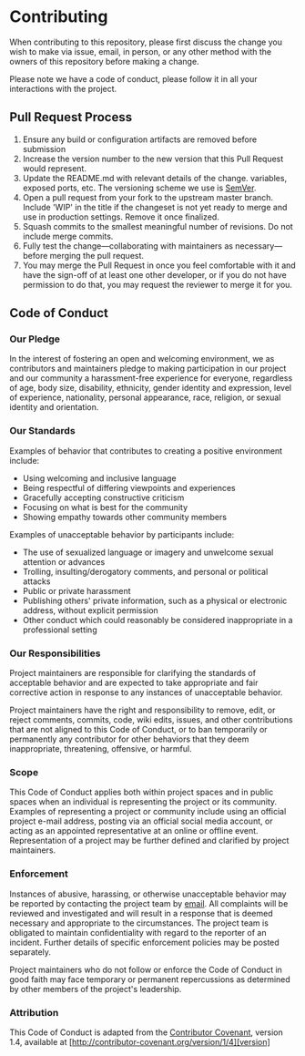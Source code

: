 # Contributing

When contributing to this repository, please first discuss the change you wish
to make via issue, email, in person, or any other method with the owners of this
repository before making a change.

Please note we have a code of conduct, please follow it in all your interactions
with the project.

## Pull Request Process

1. Ensure any build or configuration artifacts are removed before submission
2. Increase the version number to the new version that this Pull Request would
  represent.
3. Update the README.md with relevant details of the change.
  variables, exposed ports, etc.
  The versioning scheme we use is [SemVer](http://semver.org/).
4. Open a pull request from your fork to the upstream master branch.  Include
  'WIP' in the title if the changeset is not yet ready to merge and use in
  production settings.
  Remove it once finalized.
5. Squash commits to the smallest meaningful number of revisions.
  Do not include merge commits.
6. Fully test the change—collaborating with maintainers as necessary—before
  merging the pull request.
7. You may merge the Pull Request in once you feel comfortable with it and have
  the sign-off of at least one other developer, or if you do not have permission
  to do that, you may request the reviewer to merge it for you.

## Code of Conduct

### Our Pledge

In the interest of fostering an open and welcoming environment, we as
contributors and maintainers pledge to making participation in our project and
our community a harassment-free experience for everyone, regardless of age, body
size, disability, ethnicity, gender identity and expression, level of
experience, nationality, personal appearance, race, religion, or sexual identity
and orientation.

### Our Standards

Examples of behavior that contributes to creating a positive environment
include:

* Using welcoming and inclusive language
* Being respectful of differing viewpoints and experiences
* Gracefully accepting constructive criticism
* Focusing on what is best for the community
* Showing empathy towards other community members

Examples of unacceptable behavior by participants include:

* The use of sexualized language or imagery and unwelcome sexual attention or
advances
* Trolling, insulting/derogatory comments, and personal or political attacks
* Public or private harassment
* Publishing others' private information, such as a physical or electronic
  address, without explicit permission
* Other conduct which could reasonably be considered inappropriate in a
  professional setting

### Our Responsibilities

Project maintainers are responsible for clarifying the standards of acceptable
behavior and are expected to take appropriate and fair corrective action in
response to any instances of unacceptable behavior.

Project maintainers have the right and responsibility to remove, edit, or
reject comments, commits, code, wiki edits, issues, and other contributions
that are not aligned to this Code of Conduct, or to ban temporarily or
permanently any contributor for other behaviors that they deem inappropriate,
threatening, offensive, or harmful.

### Scope

This Code of Conduct applies both within project spaces and in public spaces
when an individual is representing the project or its community. Examples of
representing a project or community include using an official project e-mail
address, posting via an official social media account, or acting as an appointed
representative at an online or offline event. Representation of a project may be
further defined and clarified by project maintainers.

### Enforcement

Instances of abusive, harassing, or otherwise unacceptable behavior may be
reported by contacting the project team by [email][email]. All
complaints will be reviewed and investigated and will result in a response that
is deemed necessary and appropriate to the circumstances. The project team is
obligated to maintain confidentiality with regard to the reporter of an
incident. Further details of specific enforcement policies may be posted
separately.

Project maintainers who do not follow or enforce the Code of Conduct in good
faith may face temporary or permanent repercussions as determined by other
members of the project's leadership.

### Attribution

This Code of Conduct is adapted from the [Contributor Covenant][homepage],
version 1.4, available at [http://contributor-covenant.org/version/1/4][version]

[email]: mailto:info@my.wisc.edu
[homepage]: http://contributor-covenant.org
[version]: http://contributor-covenant.org/version/1/4/
